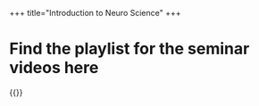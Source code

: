 +++
title="Introduction to Neuro Science"
+++

<h1>Find the playlist for the seminar videos  here </h1>

{{<youtube PLTM6ZLB6tl331ZKL05RTpKEZIk9B5klmf>}}
